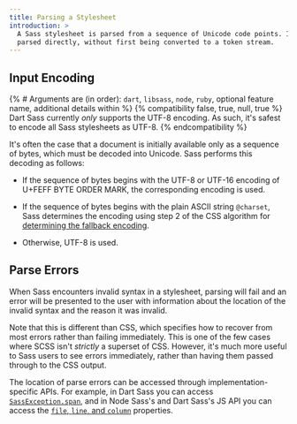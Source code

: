 ```yaml
---
title: Parsing a Stylesheet
introduction: >
  A Sass stylesheet is parsed from a sequence of Unicode code points. It's
  parsed directly, without first being converted to a token stream.
---
```


## Input Encoding

{% # Arguments are (in order): `dart`, `libsass`, `node`, `ruby`, optional feature name, additional details within %}
{% compatibility false, true, null, true %}
  Dart Sass currently *only* supports the UTF-8 encoding. As such, it's safest
  to encode all Sass stylesheets as UTF-8.
{% endcompatibility %}

It's often the case that a document is initially available only as a sequence of
bytes, which must be decoded into Unicode. Sass performs this decoding as
follows:

* If the sequence of bytes begins with the UTF-8 or UTF-16 encoding of U+FEFF
  BYTE ORDER MARK, the corresponding encoding is used.

* If the sequence of bytes begins with the plain ASCII string `@charset`, Sass
  determines the encoding using step 2 of the CSS algorithm for
  [determining the fallback encoding][].

  [determining the fallback encoding]: https://drafts.csswg.org/css-syntax-3/#input-byte-stream

* Otherwise, UTF-8 is used.

## Parse Errors

When Sass encounters invalid syntax in a stylesheet, parsing will fail and an
error will be presented to the user with information about the location of the
invalid syntax and the reason it was invalid.

Note that this is different than CSS, which specifies how to recover from most
errors rather than failing immediately. This is one of the few cases where SCSS
isn't *strictly* a superset of CSS. However, it's much more useful to Sass users
to see errors immediately, rather than having them passed through to the CSS
output.

The location of parse errors can be accessed through implementation-specific
APIs. For example, in Dart Sass you can access [`SassException.span`][], and in
Node Sass's and Dart Sass's JS API you can access the [`file`, `line`, and
`column`][js error] properties.

[`SassException.span`]: https://pub.dartlang.org/documentation/sass/latest/sass/SassException/span.html
[js error]: https://github.com/sass/node-sass#error-object
